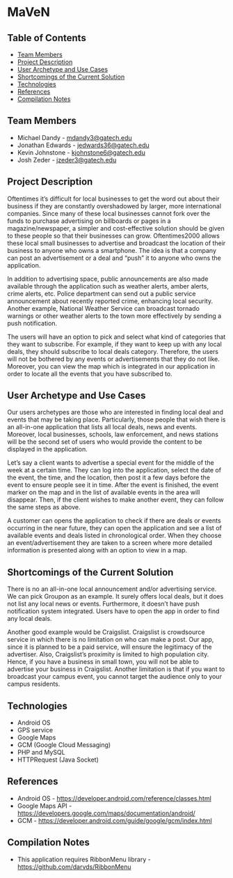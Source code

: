 # MaVeN

## Table of Contents
* [Team Members](#team)
* [Project Description](#desc)
* [User Archetype and Use Cases](#archetype)
* [Shortcomings of the Current Solution](#shortcomings)
* [Technologies](#technologies)
* [References](#references)
* [Compilation Notes](#notes)

## <a id="team"></a> Team Members 
* Michael Dandy - mdandy3@gatech.edu* Jonathan Edwards - jedwards36@gatech.edu* Kevin Johnstone - kjohnstone6@gatech.edu* Josh Zeder - jzeder3@gatech.edu
## <a id="desc"></a> Project Description
Oftentimes it’s difficult for local businesses to get the word out about 
their business if they are constantly overshadowed by larger, more 
international companies. Since many of these local businesses cannot 
fork over the funds to purchase advertising on billboards or pages in a 
magazine/newspaper, a simpler and cost-effective solution should be given 
to these people so that their businesses can grow. Oftentimes2000 allows 
these local small businesses to advertise and broadcast the location of 
their business to anyone who owns a smartphone. The idea is that a company 
can post an advertisement or a deal and “push” it to anyone who owns the 
application.
In addition to advertising space, public announcements are also made 
available through the application such as weather alerts, amber alerts, 
crime alerts, etc. Police department can send out a public service 
announcement about recently reported crime, enhancing local security. 
Another example, National Weather Service can broadcast tornado warnings 
or other weather alerts to the town more effectively by sending a push 
notification.
The users will have an option to pick and select what kind of categories 
that they want to subscribe. For example, if they want to keep up with 
any local deals, they should subscribe to local deals category. Therefore, 
the users will not be bothered by any events or advertisements that they 
do not like. Moreover, you can view the map which is integrated in our 
application in order to locate all the events that you have subscribed to.## <a id="archetype"></a> User Archetype and Use Cases 
Our users archetypes are those who are interested in finding local deal 
and events that may be taking place. Particularly, those people that wish 
there is an all-in-one application that lists all local deals, news and 
events. Moreover, local businesses, schools, law enforcement, and news 
stations will be the second set of users who would provide the content 
to be displayed in the application.Let’s say a client wants to advertise a special event for the middle of the 
week at a certain time. They can log into the application, select the date 
of the event, the time, and the location, then post it a few days before 
the event to ensure people see it in time. After the event is finished, 
the event marker on the map and in the list of available events in the area 
will disappear. Then, if the client wishes to make another event, they can 
follow the same steps as above.
A customer can opens the application to check if there are deals or events 
occurring in the near future, they can open the application and see a list 
of available events and deals listed in chronological order. When they choose 
an event/advertisement they are taken to a screen where more detailed 
information is presented along with an option to view in a map.## <a id="shortcomings"></a> Shortcomings of the Current Solution 
There is no an all-in-one local announcement and/or advertising service. 
We can pick Groupon as an example. It surely offers local deals, but it does 
not list any local news or events. Furthermore, it doesn’t have push 
notification system integrated. Users have to open the app in order to find 
any local deals.
Another good example would be Craigslist. Craigslist is crowdsource service 
in which there is no limitation on who can make a post. Our app, since it is 
planned to be a paid service, will ensure the legitimacy of the advertiser. 
Also, Craigslist’s proximity is limited to high population city. Hence, if 
you have a business in small town, you will not be able to advertise your 
business in Craigslist. Another limitation is that if you want to broadcast 
your campus event, you cannot target the audience only to your campus 
residents.## <a id="technologies"></a> Technologies* Android OS* GPS service* Google Maps* GCM (Google Cloud Messaging)* PHP and MySQL* HTTPRequest (Java Socket)## <a id="references"></a> References 
* Android OS - https://developer.android.com/reference/classes.html* Google Maps API - https://developers.google.com/maps/documentation/android/* GCM - https://developer.android.com/guide/google/gcm/index.html

## <a id="notes"></a> Compilation Notes 
* This application requires RibbonMenu library - 
  https://github.com/darvds/RibbonMenu
